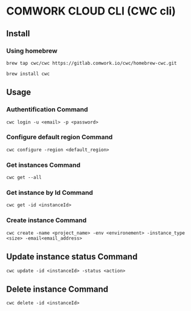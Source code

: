 # COMWORK CLOUD CLI (CWC cli)

## Install
### Using homebrew

    brew tap cwc/cwc https://gitlab.comwork.io/cwc/homebrew-cwc.git 

    brew install cwc


## Usage

### Authentification Command
    cwc login -u <email> -p <password>

### Configure default region Command
    cwc configure -region <default_region>

### Get instances Command
    cwc get --all

### Get instance by Id Command
    cwc get -id <instanceId>

### Create instance Command

    cwc create -name <project_name> -env <environement> -instance_type <size> -email<email_address>
    
## Update instance status Command
    cwc update -id <instanceId> -status <action>

## Delete instance Command
    cwc delete -id <instanceId>
    